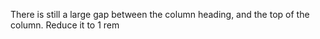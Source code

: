 There is still a large gap between the column heading, and the top of the column. Reduce it to 1 rem